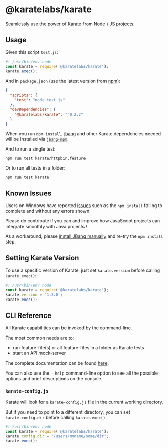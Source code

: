 # @karatelabs/karate
Seamlessly use the power of [Karate](https://github.com/karatelabs/karate) from Node / JS projects.

## Usage
Given this script `test.js`:

```js
#! /usr/bin/env node
const karate = require('@karatelabs/karate');
karate.exec();
```

And in `package.json` (use the latest version from [npm](https://www.npmjs.com/package/@karatelabs/karate)):

```json
{
  "scripts": {
    "test": "node test.js"
  },
  "devDependencies": {
    "@karatelabs/karate": "^0.2.2"
  }
}
```

When you run `npm install`, [jbang](https://www.jbang.dev/) and other Karate dependencies needed will be installed via [`jbang-npm`](https://github.com/jbangdev/jbang-npm).

And to run a single test:

```
npm run test karate/httpbin.feature
```

Or to run all tests in a folder:

```
npm run test karate
```

## Known Issues
Users on Windows have reported [issues](https://github.com/karatelabs/karate-npm/issues/2) such as the `npm install` failing to complete and without any errors shown.

Please do contribute if you can and improve how JavaScript projects can integrate smoothly with Java projects !

As a workaround, please [install JBang manually](https://www.jbang.dev/documentation/guide/latest/installation.html) and re-try the `npm install` step.

## Setting Karate Version

To use a specific version of Karate, just set `karate.version` before calling `karate.exec()`:

```js
#! /usr/bin/env node
const karate = require('@karatelabs/karate');
karate.version = '1.2.0';
karate.exec();
```

## CLI Reference
All Karate capabilities can be invoked by the command-line.

The most common needs are to:

* run feature-file(s) or all feature-files in a folder as Karate tests 
* start an API mock-server

The complete documentation can be found [here](https://github.com/karatelabs/karate/tree/master/karate-netty#usage).

You can also use the `--help` command-line option to see all the possible options and brief descriptions on the console.

### `karate-config.js`

Karate will look for a `karate-config.js` file in the current working directory.

But if you need to point to a different directory, you can set `karate.config.dir` before calling `karate.exec()`

```js
#! /usr/bin/env node
const karate = require('@karatelabs/karate');
karate.config.dir = '/users/myname/some/dir';
karate.exec();
```
